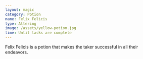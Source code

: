```yaml
---
layout: magic
category: Potion
name: Felix Felicis
type: Altering
image: /assets/yellow-potion.jpg
time: Until tasks are complete
---
```


Felix Felicis is a potion that makes the taker successful in all their endeavors.

